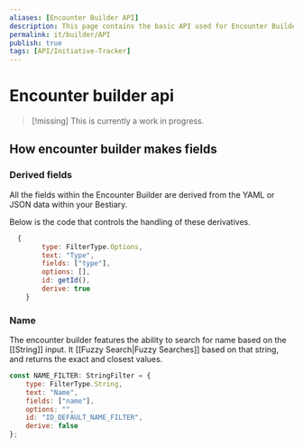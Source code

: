 ```yaml
---
aliases: [Encounter Builder API]
description: This page contains the basic API used for Encounter Builder
permalink: it/builder/API
publish: true
tags: [API/Initiative-Tracker]
---
```


# Encounter builder api

> [!missing]  This is currently a work in progress.

## How encounter builder makes fields

### Derived fields

All the fields within the Encounter Builder are derived from the YAML or JSON data within your Bestiary. 

Below is the code that controls the handling of these derivatives. 

```js
  {
        type: FilterType.Options,
        text: "Type",
        fields: ["type"],
        options: [],
        id: getId(),
        derive: true
    }
```

### Name

The encounter builder features the ability to search for name based on the [[String]] input. It [[Fuzzy Search|Fuzzy Searches]] based on that string, and returns the exact and closest values. 


```js
const NAME_FILTER: StringFilter = {
    type: FilterType.String,
    text: "Name",
    fields: ["name"],
    options: "",
    id: "ID_DEFAULT_NAME_FILTER",
    derive: false
};
```